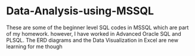 # Data-Analysis-using-MSSQL
These are some of the beginner level SQL codes in MSSQL which are part of my homework. however, I have worked in Advanced Oracle SQL and PLSQL. The ERD diagrams and the Data Visualization in Excel are new learning for me though
